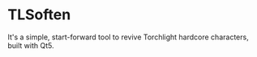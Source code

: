 # TLSoften
It's a simple, start-forward tool to revive Torchlight hardcore characters, built with Qt5.
